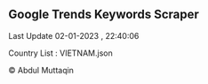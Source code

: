 

## Google Trends Keywords Scraper 
 
Last Update 02-01-2023 , 22:40:06

Country List :
VIETNAM.json



© Abdul Muttaqin 
